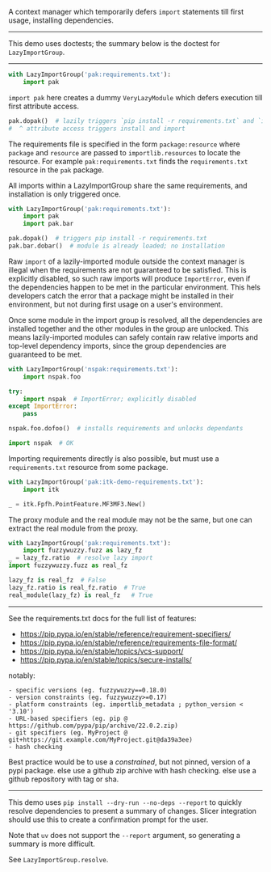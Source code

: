 A context manager which temporarily defers `import` statements till first usage, installing dependencies.

---

This demo uses doctests; the summary below is the doctest for `LazyImportGroup`.

---

```py
with LazyImportGroup('pak:requirements.txt'):
    import pak
```

`import pak` here creates a dummy `VeryLazyModule` which defers execution till first attribute access.

```py
pak.dopak()  # lazily triggers `pip install -r requirements.txt` and `import pak`
#  ^ attribute access triggers install and import
```

The requirements file is specified in the form `package:resource` where `package` and `resource` are passed to
`importlib.resources` to locate the resource. For example `pak:requirements.txt` finds the `requirements.txt`
resource in the `pak` package.

All imports within a LazyImportGroup share the same requirements, and installation is only triggered once.

```py
with LazyImportGroup('pak:requirements.txt'):
    import pak
    import pak.bar

pak.dopak()  # triggers pip install -r requirements.txt
pak.bar.dobar()  # module is already loaded; no installation
```

Raw `import` of a lazily-imported module outside the context manager is illegal when the requirements are not
guaranteed to be satisfied. This is explicitly disabled, so such raw imports will produce `ImportError`, even
if the dependencies happen to be met in the particular environment. This hels developers catch the error that
a package might be installed in their environment, but not during first usage on a user's environment.

Once some module in the import group is resolved, all the dependencies are installed together and the other
modules in the group are unlocked. This means lazily-imported modules can safely contain raw relative imports
and top-level dependency imports, since the group dependencies are guaranteed to be met.

```py
with LazyImportGroup('nspak:requirements.txt'):
    import nspak.foo

try:
    import nspak  # ImportError; explicitly disabled
except ImportError:
    pass

nspak.foo.dofoo()  # installs requirements and unlocks dependants

import nspak  # OK
```

Importing requirements directly is also possible, but must use a `requirements.txt` resource from some package.

```py
with LazyImportGroup('pak:itk-demo-requirements.txt'):
    import itk

_ = itk.Fpfh.PointFeature.MF3MF3.New()
```

The proxy module and the real module may not be the same, but one can extract the real module from the proxy.

```py
with LazyImportGroup('pak:requirements.txt'):
    import fuzzywuzzy.fuzz as lazy_fz
_ = lazy_fz.ratio  # resolve lazy import
import fuzzywuzzy.fuzz as real_fz

lazy_fz is real_fz  # False
lazy_fz.ratio is real_fz.ratio  # True
real_module(lazy_fz) is real_fz   # True
```

---

See the requirements.txt docs for the full list of features:

- https://pip.pypa.io/en/stable/reference/requirement-specifiers/
- https://pip.pypa.io/en/stable/reference/requirements-file-format/
- https://pip.pypa.io/en/stable/topics/vcs-support/
- https://pip.pypa.io/en/stable/topics/secure-installs/

notably:

    - specific versions (eg. fuzzywuzzy==0.18.0)
    - version constraints (eg. fuzzywuzzy>=0.17)
    - platform constraints (eg. importlib_metadata ; python_version < '3.10')
    - URL-based specifiers (eg. pip @ https://github.com/pypa/pip/archive/22.0.2.zip)
    - git specifiers (eg. MyProject @ git+https://git.example.com/MyProject.git@da39a3ee)
    - hash checking

Best practice would be to use a _constrained_, but not pinned, version of a pypi package.
else use a github zip archive with hash checking.
else use a github repository with tag or sha.

---

This demo uses `pip install --dry-run --no-deps --report` to quickly resolve dependencies to present a summary of
changes. Slicer integration should use this to create a confirmation prompt for the user.

Note that `uv` does not support the `--report` argument, so generating a summary is more difficult.

See `LazyImportGroup.resolve`.
